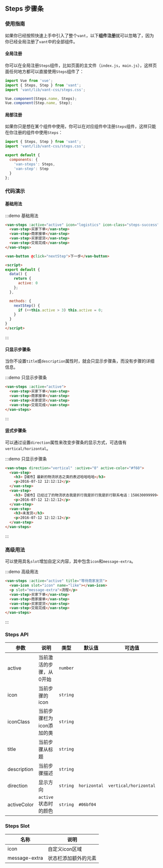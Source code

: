 <style>
@component-namespace demo {
  @b steps {
    .steps-success {
      color: #06bf04;
    }

    .van-button {
      margin: 15px 0 0 15px;
    }
  }
}
</style>

<script>
export default {
  data() {
    return {
      active: 0
    };
  },

  methods: {
    nextStep() {
      if (++this.active > 3) this.active = 0;
    }
  }
}
</script>

## Steps 步骤条

### 使用指南

如果你已经按照快速上手中引入了整个`vant`，以下**组件注册**就可以忽略了，因为你已经全局注册了`vant`中的全部组件。

#### 全局注册

你可以在全局注册`Steps`组件，比如页面的主文件（`index.js`，`main.js`），这样页面任何地方都可以直接使用`Steps`组件了：

```js
import Vue from 'vue';
import { Steps, Step } from 'vant';
import 'vant/lib/vant-css/steps.css';

Vue.component(Steps.name, Steps);
Vue.component(Step.name, Step);
```

#### 局部注册

如果你只是想在某个组件中使用，你可以在对应组件中注册`Steps`组件，这样只能在你注册的组件中使用`Steps`：

```js
import { Steps, Step } from 'vant';
import 'vant/lib/vant-css/steps.css';

export default {
  components: {
    'van-steps': Steps,
    'van-step': Step
  }
};
```

### 代码演示

#### 基础用法

:::demo 基础用法
```html
<van-steps :active="active" icon="logistics" icon-class="steps-success" title="等待商家发货" description="等待商家发货等待商家发货等待商家发货等待商家发货等待商家发货">
  <van-step>买家下单</van-step>
  <van-step>商家接单</van-step>
  <van-step>买家提货</van-step>
  <van-step>交易完成</van-step>
</van-steps>

<van-button @click="nextStep">下一步</van-button>

<script>
export default {
  data() {
    return {
      active: 0
    };
  },

  methods: {
    nextStep() {
      if (++this.active > 3) this.active = 0;
    }
  }
}
</script>
```
:::

#### 只显示步骤条

当你不设置`title`或`description`属性时，就会只显示步骤条，而没有步骤的详细信息。

:::demo 只显示步骤条
```html
<van-steps :active="active">
  <van-step>买家下单</van-step>
  <van-step>商家接单</van-step>
  <van-step>买家提货</van-step>
  <van-step>交易完成</van-step>
</van-steps>
```
:::

#### 竖式步骤条

可以通过设置`direction`属性来改变步骤条的显示方式，可选值有`vertical/horizontal`。

:::demo 只显示步骤条
```html
<van-steps direction="vertical" :active="0" active-color="#f60">
  <van-step>
    <h3>【城市】最新的物流状态之类的表述哈哈哈哈</h3>
    <p>2016-07-12 12:12:12</p>
  </van-step>
  <van-step>
    <h3>【城市】已经过了的物流状态我是折行我是折行我是折行联系电话：158630099999</h3>
    <p>2016-07-12 12:12:12</p>
  </van-step>
  <van-step>
    <h3>未发货</h3>
    <p>2016-07-12 12:12:12</p>
  </van-step>
</van-steps>
```
:::

### 高级用法

可以使用具名`slot`增加自定义内容，其中包含`icon`和`message-extra`。

:::demo 高级用法
```html
<van-steps :active="active" title="等待商家发货">
  <van-icon slot="icon" name="like"></van-icon>
  <p slot="message-extra">流程</p>
  <van-step>买家下单</van-step>
  <van-step>商家接单</van-step>
  <van-step>买家提货</van-step>
  <van-step>交易完成</van-step>  
</van-steps>
```
:::

### Steps API

| 参数       | 说明      | 类型       | 默认值       | 可选值       |
|-----------|-----------|-----------|-------------|-------------|
| active | 当前激活的步骤，从0开始 | `number`  |          |          |
| icon | 当前步骤的icon | `string`  |          |          |
| iconClass | 当前步骤栏为icon添加的类 | `string`  |          |          |
| title | 当前步骤从标题 | `string`  |          |          |
| description | 当前步骤描述 | `string`  |          |          |
| direction | 	显示方向 | `string`  |   `horizontal`       |      `vertical/horizontal`    |
| activeColor | 	`active`状态时的颜色 | `string`  |   `#06bf04`       |        |

### Steps Slot

| 名称       | 说明      |
|-----------|-----------|
| icon | 自定义icon区域 |
| message-extra | 状态栏添加额外的元素 |

